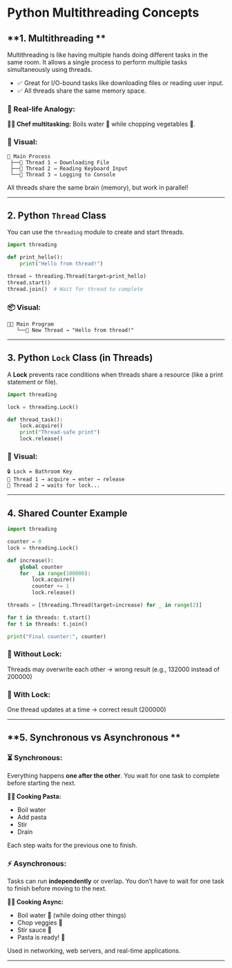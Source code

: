 # **Python Multithreading Concepts**

## **1. Multithreading **
Multithreading is like having multiple hands doing different tasks in the same room. It allows a single process to perform multiple tasks simultaneously using threads.

- ✅ Great for I/O-bound tasks like downloading files or reading user input.
- ✅ All threads share the same memory space.

### 🎯 Real-life Analogy:
**👨‍🍳 Chef multitasking:** Boils water 🫗 while chopping vegetables 🔪.

### 🧠 Visual:
```
🧠 Main Process
 ├──🧵 Thread 1 → Downloading File
 ├──🧵 Thread 2 → Reading Keyboard Input
 └──🧵 Thread 3 → Logging to Console
```
All threads share the same brain (memory), but work in parallel!

---

## **2. Python `Thread` Class**
You can use the `threading` module to create and start threads.

```python
import threading

def print_hello():
    print("Hello from thread!")

thread = threading.Thread(target=print_hello)
thread.start()
thread.join()  # Wait for thread to complete
```

### 📦 Visual:
```
👨‍💻 Main Program
   └──🧵 New Thread → "Hello from thread!"
```

---

## **3. Python `Lock` Class (in Threads)**
A **Lock** prevents race conditions when threads share a resource (like a print statement or file).

```python
import threading

lock = threading.Lock()

def thread_task():
    lock.acquire()
    print("Thread-safe print")
    lock.release()
```

### 🧠 Visual:
```
🔒 Lock = Bathroom Key
🧵 Thread 1 → acquire → enter → release
🧵 Thread 2 → waits for lock...
```

---

## **4. Shared Counter Example**
```python
import threading

counter = 0
lock = threading.Lock()

def increase():
    global counter
    for _ in range(100000):
        lock.acquire()
        counter += 1
        lock.release()

threads = [threading.Thread(target=increase) for _ in range(2)]

for t in threads: t.start()
for t in threads: t.join()

print("Final counter:", counter)
```

### 🎯 Without Lock:
Threads may overwrite each other → wrong result (e.g., 132000 instead of 200000)

### 🔐 With Lock:
One thread updates at a time → correct result (200000)

---

## **5. Synchronous vs Asynchronous **

### ⏳ Synchronous:
Everything happens **one after the other**. You wait for one task to complete before starting the next.

**👩‍🍳 Cooking Pasta:**
- Boil water
- Add pasta
- Stir
- Drain

Each step waits for the previous one to finish.

### ⚡ Asynchronous:
Tasks can run **independently** or overlap. You don’t have to wait for one task to finish before moving to the next.

**👩‍🍳 Cooking Async:**
- Boil water 🔄 (while doing other things)
- Chop veggies 🥕
- Stir sauce 🍅
- Pasta is ready! 🍝

Used in networking, web servers, and real-time applications.

---

